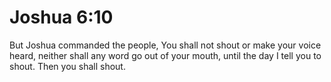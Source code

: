 # Joshua 6:10

But Joshua commanded the people, You shall not shout or make your voice heard, neither shall any word go out of your mouth, until the day I tell you to shout. Then you shall shout.
